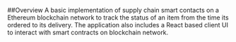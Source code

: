 ##Overview
A basic implementation of supply chain smart contacts on a Ethereum blockchain network to track the status of an item from the time its ordered to its delivery. The application also includes a React based client UI to interact with smart contracts on blockchain network.
